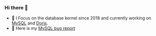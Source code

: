### Hi there 👋

- 🔭 I Focus on the database kernel since 2018 and currently working on [MySQL](https://github.com/mysql/mysql-server) and [Doris](https://github.com/apache/doris).
- 🌱 Here is my [MySQL bug report](https://bugs.mysql.com/search.php?cmd=display&status=All&severity=all&reporter=15843759)
